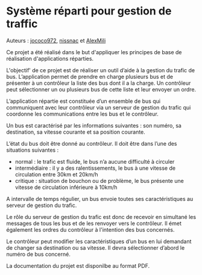 Système réparti pour gestion de traffic
==

Auteurs : [jococo972](https://github.com/jococo972), [nissnac](https://github.com/nissnac) et  [AlexMili](https://github.com/AlexMili)

Ce projet a été réalisé dans le but d'appliquer les principes de base de réalisation d'applications réparties.

L'objectif' de ce projet est de réaliser un outil d’aide à la gestion du trafic de bus. L’application permet de prendre en charge plusieurs bus et de présenter à un contrôleur la liste des bus dont il a la charge. Un contrôleur peut sélectionner un ou plusieurs bus de cette liste et leur envoyer un ordre. 

L’application répartie est constituée d’un ensemble de bus qui communiquent avec leur contrôleur via un serveur de gestion du trafic qui coordonne les communications entre les bus et le contrôleur. 
 
Un bus est caractérisé par les informations suivantes : son numéro, sa destination, sa vitesse courante et sa position courante. 

L’état du bus doit être donné au contrôleur. Il doit être dans l’une des situations suivantes : 
- normal : le trafic est fluide, le bus n’a aucune difficulté à circuler 
- intermédiaire : il y a des ralentissements, le bus à une vitesse de circulation entre 30km et 20km/h 
- critique : situation de bouchon ou de problème, le bus présente une vitesse de 
circulation inférieure à 10km/h

A intervalle de temps régulier, un bus envoie toutes ses caractéristiques au serveur de gestion du trafic. 
 
Le rôle du serveur de gestion du trafic est donc de recevoir en simultané les messages de tous les bus et de les renvoyer vers le contrôleur. Il émet également les ordres du contrôleur à l'intention des bus concernés. 
 
Le contrôleur peut modifier les caractéristiques d’un bus en lui demandant de changer sa destination ou sa vitesse. Il devra sélectionner d’abord le numéro de bus concerné. 

La documentation du projet est disponilbe au format PDF.
